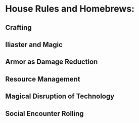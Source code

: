 # House Rules and Homebrews:

## Crafting

## Iliaster and Magic

## Armor as Damage Reduction

## Resource Management

## Magical Disruption of Technology

## Social Encounter Rolling

## 
